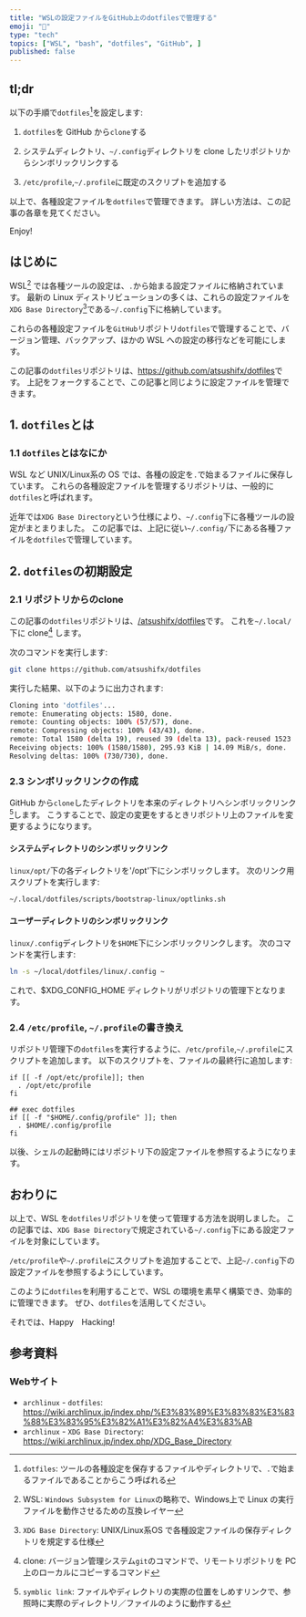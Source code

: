 ```yaml
---
title: "WSLの設定ファイルをGitHub上のdotfilesで管理する"
emoji: "🐧"
type: "tech"
topics: ["WSL", "bash", "dotfiles", "GitHub", ]
published: false
---
```


## tl;dr

以下の手順で`dotfiles`[^1]を設定します:

1. `dotfiles`を GitHub から`clone`する

2. システムディレクトリ、`~/.config`ディレクトリを clone したリポジトリからシンボリックリンクする

3. `/etc/profile`,`~/.profile`に既定のスクリプトを追加する

以上で、各種設定ファイルを`dotfiles`で管理できます。
詳しい方法は、この記事の各章を見てください。

Enjoy!

[^1]: `dotfiles`: ツールの各種設定を保存するファイルやディレクトリで、`.`で始まるファイルであることからこう呼ばれる

## はじめに

WSL[^2] では各種ツールの設定は、`.`から始まる設定ファイルに格納されています。
最新の Linux ディストリビューションの多くは、これらの設定ファイルを`XDG Base Directory`[^3]である`~/.config`下に格納しています。

これらの各種設定ファイルを`GitHub`リポジトリ`dotfiles`で管理することで、バージョン管理、バックアップ、ほかの WSL への設定の移行などを可能にします。

この記事の`dotfiles`リポジトリは、<https://github.com/atsushifx/dotfiles>です。
上記をフォークすることで、この記事と同じように設定ファイルを管理できます。

[^2]: WSL: `Windows Subsystem for Linux`の略称で、Windows上で Linux の実行ファイルを動作させるための互換レイヤー
[^3]: `XDG Base Directory`: UNIX/Linux系OS で各種設定ファイルの保存ディレクトリを規定する仕様

## 1. `dotfiles`とは

### 1.1 `dotfiles`とはなにか

WSL など UNIX/Linux系の OS では、各種の設定を`.`で始まるファイルに保存しています。
これらの各種設定ファイルを管理するリポジトリは、一般的に`dotfiles`と呼ばれます。

近年では`XDG Base Directory`という仕様により、`~/.config`下に各種ツールの設定がまとまりました。
この記事では、上記に従い`~/.config/`下にある各種ファイルを`dotfiles`で管理しています。

## 2. `dotfiles`の初期設定

### 2.1 リポジトリからのclone

この記事の`dotfiles`リポジトリは、[/atsushifx/dotfiles](https://github.com/atsushifx/dotfiles)です。
これを`~/.local/`下に clone[^4] します。

次のコマンドを実行します:

```bash
git clone https://github.com/atsushifx/dotfiles
```

実行した結果、以下のように出力されます:

```bash
Cloning into 'dotfiles'...
remote: Enumerating objects: 1580, done.
remote: Counting objects: 100% (57/57), done.
remote: Compressing objects: 100% (43/43), done.
remote: Total 1580 (delta 19), reused 39 (delta 13), pack-reused 1523
Receiving objects: 100% (1580/1580), 295.93 KiB | 14.09 MiB/s, done.
Resolving deltas: 100% (730/730), done.
```

[^4]: clone: バージョン管理システム`git`のコマンドで、リモートリポジトリを PC上のローカルにコピーするコマンド

### 2.3 シンボリックリンクの作成

GitHub から`clone`したディレクトリを本来のディレクトリへシンボリックリンク[^5]します。
こうすることで、設定の変更をするときリポジトリ上のファイルを変更するようになります。

[^5]: `symblic link`: ファイルやディレクトリの実際の位置をしめすリンクで、参照時に実際のディレクトリ／ファイルのように動作する

#### システムディレクトリのシンボリックリンク

`linux/opt/`下の各ディレクトリを'/opt'下にシンボリックします。
次のリンク用スクリプトを実行します:

```bash
~/.local/dotfiles/scripts/bootstrap-linux/optlinks.sh
```

#### ユーザーディレクトリのシンボリックリンク

`linux/.config`ディレクトリを`$HOME`下にシンボリックリンクします。
次のコマンドを実行します:

```bash
ln -s ~/local/dotfiles/linux/.config ~
```

これで、$XDG_CONFIG_HOME ディレクトリがリポジトリの管理下となります。

### 2.4 `/etc/profile`, `~/.profile`の書き換え

リポジトリ管理下の`dotfiles`を実行するように、`/etc/profile`,`~/.profile`にスクリプトを追加します。
以下のスクリプトを、ファイルの最終行に追加します:

```bash: /etc/profile
if [[ -f /opt/etc/profile]]; then
  . /opt/etc/profile
fi
```

```bash: ~/.profile
## exec dotfiles
if [[ -f "$HOME/.config/profile" ]]; then
  . $HOME/.config/profile
fi
```

以後、シェルの起動時にはリポジトリ下の設定ファイルを参照するようになります。

## おわりに

以上で、WSL を`dotfiles`リポジトリを使って管理する方法を説明しました。
この記事では、`XDG Base Directory`で規定されている`~/.config`下にある設定ファイルを対象にしています。

`/etc/profile`や`~/.profile`にスクリプトを追加することで、上記`~/.config`下の設定ファイルを参照するようにしています。

このように`dotfiles`を利用することで、WSL の環境を素早く構築でき、効率的に管理できます。
ぜひ、`dotfiles`を活用してください。

それでは、Happy　Hacking!

## 参考資料

### Webサイト

- `archlinux` - `dotfiles`: <https://wiki.archlinux.jp/index.php/%E3%83%89%E3%83%83%E3%83%88%E3%83%95%E3%82%A1%E3%82%A4%E3%83%AB>
- `archlinux` - `XDG Base Directory`: <https://wiki.archlinux.jp/index.php/XDG_Base_Directory>
